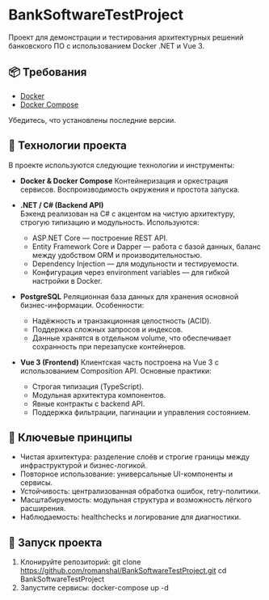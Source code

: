 # BankSoftwareTestProject
Проект для демонстрации и тестирования архитектурных решений банковского ПО с использованием Docker .NET и Vue 3.

## 📦 Требования

- [Docker](https://docs.docker.com/get-docker/)
- [Docker Compose](https://docs.docker.com/compose/)

Убедитесь, что установлены последние версии.

## 🧰 Технологии проекта

В проекте используются следующие технологии и инструменты:

- **Docker & Docker Compose** 
   Контейнеризация и оркестрация сервисов.
   Воспроизводимость окружения и простота запуска.

- **.NET / C# (Backend API)**  
   Бэкенд реализован на C# с акцентом на чистую архитектуру, строгую типизацию и модульность.
   Используются:
   - ASP.NET Core — построение REST API.
   - Entity Framework Core и Dapper — работа с базой данных, баланс между удобством ORM и производительностью.
   - Dependency Injection — для модульности и тестируемости.
   - Конфигурация через environment variables — для гибкой настройки в Docker.

- **PostgreSQL** 
   Реляционная база данных для хранения основной бизнес-информации.
   Особенности:
   - Надёжность и транзакционная целостность (ACID).
   - Поддержка сложных запросов и индексов.
   - Данные хранятся в отдельном volume, что обеспечивает сохранность при перезапуске контейнеров.

- **Vue 3 (Frontend)**
   Клиентская часть построена на Vue 3 с использованием Composition API.
   Основные практики:
   - Строгая типизация (TypeScript).
   - Модульная архитектура компонентов.
   - Явные контракты с backend API.
   - Поддержка фильтрации, пагинации и управления состоянием.

## 🔑 Ключевые принципы
   - Чистая архитектура: разделение слоёв и строгие границы между инфраструктурой и бизнес-логикой.
   - Повторное использование: универсальные UI-компоненты и сервисы.
   - Устойчивость: централизованная обработка ошибок, retry-политики.
   - Масштабируемость: модульная структура и возможность лёгкого расширения.
   - Наблюдаемость: healthchecks и логирование для диагностики.

## 🚀 Запуск проекта

1. Клонируйте репозиторий:
   git clone https://github.com/romanshal/BankSoftwareTestProject.git
   cd BankSoftwareTestProject
2. Запустите сервисы:
   docker-compose up -d
